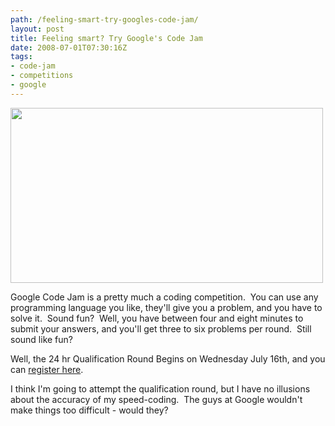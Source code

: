 ```yaml
---
path: /feeling-smart-try-googles-code-jam/
layout: post
title: Feeling smart? Try Google's Code Jam
date: 2008-07-01T07:30:16Z
tags:
- code-jam
- competitions
- google
---
```


<a href="http://code.google.com/codejam/" target="_blank"><img class="alignnone size-full wp-image-261" title="codejam" src="http://uploads.psyked.co.uk/2008/07/codejam.jpg" alt="" width="500" height="280" /></a>

Google Code Jam is a pretty much a coding competition.  You can use any programming language you like, they'll give you a problem, and you have to solve it.  Sound fun?  Well, you have between four and eight minutes to submit your answers, and you'll get three to six problems per round.  Still sound like fun?

<!--more-->

Well, the 24 hr Qualification Round Begins on Wednesday July 16th, and you can <a href="http://code.google.com/codejam/contest/registration" target="_blank">register here</a>.

I think I'm going to attempt the qualification round, but I have no illusions about the accuracy of my speed-coding.  The guys at Google wouldn't make things too difficult - would they?